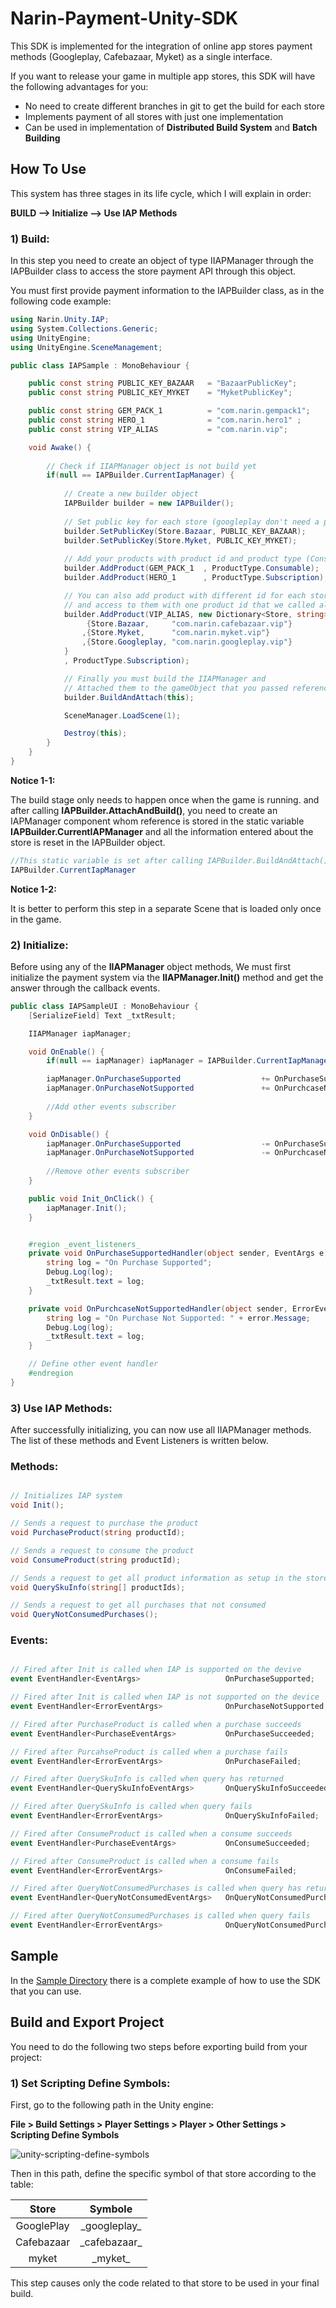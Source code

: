 # Narin-Payment-Unity-SDK
This SDK is implemented for the integration of online app stores payment methods (Googleplay, Cafebazaar, Myket) as a single interface.

If you want to release your game in multiple app stores, this SDK will have the following advantages for you:

- No need to create different branches in git to get the build for each store
- Implements payment of all stores with just one implementation
- Can be used in implementation of **Distributed Build System** and **Batch Building**

## How To Use
This system has three stages in its life cycle, which I will explain in order:

**BUILD --> Initialize --> Use IAP Methods**

### 1) Build:
In this step you need to create an object of type IIAPManager through the IAPBuilder class to access the store payment API through this object.

You must first provide payment information to the IAPBuilder class, as in the following code example:

``` csharp
using Narin.Unity.IAP;
using System.Collections.Generic;
using UnityEngine;
using UnityEngine.SceneManagement;

public class IAPSample : MonoBehaviour {

    public const string PUBLIC_KEY_BAZAAR   = "BazaarPublicKey";
    public const string PUBLIC_KEY_MYKET    = "MyketPublicKey";

    public const string GEM_PACK_1          = "com.narin.gempack1";
    public const string HERO_1              = "com.narin.hero1" ;
    public const string VIP_ALIAS           = "com.narin.vip";

    void Awake() {
    
        // Check if IIAPManager object is not build yet
        if(null == IAPBuilder.CurrentIapManager) {
        
            // Create a new builder object
            IAPBuilder builder = new IAPBuilder();
            
            // Set public key for each store (googleplay don't need a public key)
            builder.SetPublicKey(Store.Bazaar, PUBLIC_KEY_BAZAAR);
            builder.SetPublicKey(Store.Myket, PUBLIC_KEY_MYKET);
            
            // Add your products with product id and product type (Consumable, Subscription, ...)
            builder.AddProduct(GEM_PACK_1  , ProductType.Consumable);
            builder.AddProduct(HERO_1      , ProductType.Subscription);

            // You can also add product with different id for each store
            // and access to them with one product id that we called aliasProductId
            builder.AddProduct(VIP_ALIAS, new Dictionary<Store, string>() {
                 {Store.Bazaar,     "com.narin.cafebazaar.vip"}
                ,{Store.Myket,      "com.narin.myket.vip"}
                ,{Store.Googleplay, "com.narin.googleplay.vip"}
            }
            , ProductType.Subscription);

            // Finally you must build the IIAPManager and 
            // Attached them to the gameObject that you passed reference as a parameter
            builder.BuildAndAttach(this);

            SceneManager.LoadScene(1);

            Destroy(this);
        }
    }
}
```
**Notice 1-1:**

The build stage only needs to happen once when the game is running. and after calling **IAPBuilder.AttachAndBuild()**, you need to create an IAPManager component whom reference is stored in the static variable **IAPBuilder.CurrentIAPManager** and all the information entered about the store is reset in the IAPBuilder object.

``` csharp
//This static variable is set after calling IAPBuilder.BuildAndAttach()
IAPBuilder.CurrentIapManager
```

**Notice 1-2:**

It is better to perform this step in a separate Scene that is loaded only once in the game.

### 2) Initialize:
Before using any of the **IIAPManager** object methods, We must first initialize the payment system via the **IIAPManager.Init()** method and get the answer through the callback events.

``` csharp
public class IAPSampleUI : MonoBehaviour {
    [SerializeField] Text _txtResult;

    IIAPManager iapManager;

    void OnEnable() {
        if(null == iapManager) iapManager = IAPBuilder.CurrentIapManager;

        iapManager.OnPurchaseSupported                  += OnPurchaseSupportedHandler;
        iapManager.OnPurchaseNotSupported               += OnPurchcaseNotSupportedHandler;
        
        //Add other events subscriber
    }

    void OnDisable() {
        iapManager.OnPurchaseSupported                  -= OnPurchaseSupportedHandler;
        iapManager.OnPurchaseNotSupported               -= OnPurchcaseNotSupportedHandler;
        
        //Remove other events subscriber
    }

    public void Init_OnClick() {
        iapManager.Init();
    }


    #region _event_listeners_
    private void OnPurchaseSupportedHandler(object sender, EventArgs e) {
        string log = "On Purchase Supported";
        Debug.Log(log);
        _txtResult.text = log;
    }

    private void OnPurchcaseNotSupportedHandler(object sender, ErrorEventArgs error) {
        string log = "On Purchase Not Supported: " + error.Message;
        Debug.Log(log);
        _txtResult.text = log;
    }

    // Define other event handler
    #endregion
}
```

### 3) Use IAP Methods:
After successfully initializing, you can now use all IIAPManager methods. The list of these methods and Event Listeners is written below.

### Methods:

``` csharp

// Initializes IAP system
void Init();

// Sends a request to purchase the product
void PurchaseProduct(string productId);

// Sends a request to consume the product
void ConsumeProduct(string productId);

// Sends a request to get all product information as setup in the store panel
void QuerySkuInfo(string[] productIds);

// Sends a request to get all purchases that not consumed
void QueryNotConsumedPurchases();

```


### Events:

``` csharp

// Fired after Init is called when IAP is supported on the devive
event EventHandler<EventArgs>                   OnPurchaseSupported;

// Fired after Init is called when IAP is not supported on the device
event EventHandler<ErrorEventArgs>              OnPurchaseNotSupported;

// Fired after PurchaseProduct is called when a purchase succeeds
event EventHandler<PurchaseEventArgs>           OnPurchaseSucceeded;

// Fired after PurcahseProduct is called when a purchase fails
event EventHandler<ErrorEventArgs>              OnPurchaseFailed;

// Fired after QuerySkuInfo is called when query has returned
event EventHandler<QuerySkuInfoEventArgs>       OnQuerySkuInfoSucceeded;

// Fired after QuerySkuInfo is called when query fails
event EventHandler<ErrorEventArgs>              OnQuerySkuInfoFailed;

// Fired after ConsumeProduct is called when a consume succeeds
event EventHandler<PurchaseEventArgs>           OnConsumeSucceeded;

// Fired after ConsumeProduct is called when a consume fails
event EventHandler<ErrorEventArgs>              OnConsumeFailed;

// Fired after QueryNotConsumedPurchases is called when query has returned
event EventHandler<QueryNotConsumedEventArgs>   OnQueryNotConsumedPurchasesSucceeded;

// Fired after QueryNotConsumedPurchases is called when query fails
event EventHandler<ErrorEventArgs>              OnQueryNotConsumedPurchasesFailed;

```

## Sample
In the [Sample Directory](https://github.com/Narin-Games/Narin-Payment-Unity-SDK/tree/master/iaplibs_unity/Assets/NarinIAPLib/Sample) there is a complete example of how to use the SDK that you can use.

## Build and Export Project

You need to do the following two steps before exporting build from your project:

### 1) Set Scripting Define Symbols:
First, go to the following path in the Unity engine:

**File > Build Settings > Player Settings > Player > Other Settings > Scripting Define Symbols**

![unity-scripting-define-symbols]()

Then in this path, define the specific symbol of that store according to the table:

| Store         | Symbole       |
| :--:          | :--:          |
| GooglePlay    | \_googleplay_ |
| Cafebazaar    | \_cafebazaar_ |
| myket         | \_myket_      |


This step causes only the code related to that store to be used in your final build.
